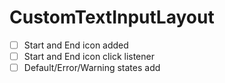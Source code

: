 # CustomTextInputLayout
 
- [ ] Start and End icon added
- [ ] Start and End icon click listener
- [ ] Default/Error/Warning states add
